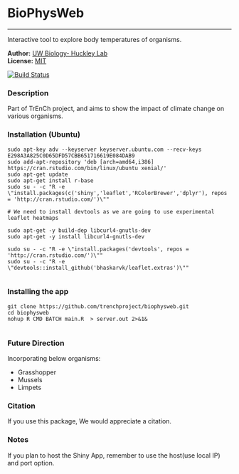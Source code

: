 # BioPhysWeb
--------------------------------------------------------------

Interactive tool to explore body temperatures of organisms.

**Author:** [UW Biology- Huckley Lab](https://trenchproject.github.io)<br>
**License:** [MIT](http://opensource.org/licenses/MIT)<br>

[![Build Status](https://travis-ci.org/trenchproject/biophysweb.svg?branch=master)](https://travis-ci.org/trenchproject/biophysweb)



### Description

Part of TrEnCh project, and aims to show the impact of climate change on various organisms.

### Installation (Ubuntu)


```
sudo apt-key adv --keyserver keyserver.ubuntu.com --recv-keys E298A3A825C0D65DFD57CBB651716619E084DAB9
sudo add-apt-repository 'deb [arch=amd64,i386] https://cran.rstudio.com/bin/linux/ubuntu xenial/'
sudo apt-get update
sudo apt-get install r-base
sudo su - -c "R -e \"install.packages(c('shiny','leaflet','RColorBrewer','dplyr'), repos = 'http://cran.rstudio.com/')\""

# We need to install devtools as we are going to use experimental leaflet heatmaps

sudo apt-get -y build-dep libcurl4-gnutls-dev
sudo apt-get -y install libcurl4-gnutls-dev

sudo su - -c "R -e \"install.packages('devtools', repos = 'http://cran.rstudio.com/')\""
sudo su - -c "R -e \"devtools::install_github('bhaskarvk/leaflet.extras')\""
 
```


### Installing the app

```{r}
git clone https://github.com/trenchproject/biophysweb.git
cd biophysweb
nohup R CMD BATCH main.R  > server.out 2>&1&


```

### Future Direction

Incorporating below organisms:
* Grasshopper
* Mussels
* Limpets

### Citation

If you use this package, We would appreciate a citation. 

### Notes

If you plan to host the Shiny App, remember to use the host(use local IP) and port option.


